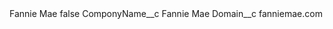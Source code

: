 <?xml version="1.0" encoding="UTF-8"?>
<CustomMetadata xmlns="http://soap.sforce.com/2006/04/metadata" xmlns:xsi="http://www.w3.org/2001/XMLSchema-instance" xmlns:xsd="http://www.w3.org/2001/XMLSchema">
    <label>Fannie Mae</label>
    <protected>false</protected>
    <values>
        <field>ComponyName__c</field>
        <value xsi:type="xsd:string">Fannie Mae</value>
    </values>
    <values>
        <field>Domain__c</field>
        <value xsi:type="xsd:string">fanniemae.com</value>
    </values>
</CustomMetadata>
